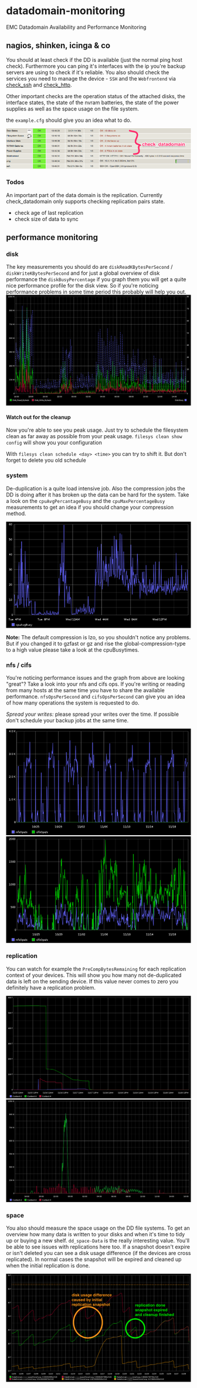 datadomain-monitoring
=====================

EMC Datadomain Availability and Performance Monitoring

nagios, shinken, icinga & co
-----------------------
You should at least check if the DD is available (just the normal ping host check). Furthermore you can ping it's interfaces with the ip you're backup servers are using to check if it's reliable. You also should check the services you need to manage the device - `SSH` and the `Webfrontend` via [check_ssh](https://www.nagios-plugins.org/doc/man/check_ssh.html) and [check_http](https://www.nagios-plugins.org/doc/man/check_http.html).

Other important checks are the operation status of the attached disks, the interface states, the state of the nvram batteries, the state of the power supplies as well as the space usage on the file system.

the `example.cfg` should give you an idea what to do.

![nagios datadomain](./img/nagios-datadomain.png)

### Todos
An important part of the data domain is the replication. Currently check_datadomain only supports checking replication pairs state.

* check age of last replication
* check size of data to sync

performance monitoring
----------------------

### disk
The key measurements you should do are `diskReadKBytesPerSecond` / `diskWriteKBytesPerSecond` and for just a global overview of disk performance the `diskBusyPercentage` if you graph them you will get a quite nice performance profile for the disk view. So if you're noticing performance problems in some time period this probably will help you out. 
![diskBusy](./img/disk_busy.png)

#### Watch out for the cleanup
Now you're able to see you peak usage. Just try to schedule the filesystem clean as far away as possible from your peak usage. `filesys clean show config` will show you your configuration

With `filesys clean schedule <day> <time>` you can try to shift it. But don't forget to delete you old schedule

### system
De-duplication is a quite load intensive job. Also the compression jobs the DD is doing after it has broken up the data can be hard for the system. Take a look on the `cpuAvgPercantageBusy` and the `cpuMaxPercentageBusy` measurements to get an idea if you should change your compression method. 

![cpuBusy](./img/cpuBusy.png)

__Note:__ The default compression is lzo, so you shouldn't notice any problems. But if you changed it to gzfast or gz and rise the global-compression-type to a high value please take a look at the cpuBusytimes.

### nfs / cifs
You're noticing performance issues and the graph from above are looking "great"? Take a look into your nfs and cifs ops. If you're writing or reading from many hosts at the same time you have to share the available performance. `nfsOpsPerSecond` and `cifsOpsPerSecond` can give you an idea of how many operations the system is requested to do. 

_Spread your writes:_ please spread your writes over the time. If possible don't schedule your backup jobs at the same time.

![nfsOps](./img/nfsOps.png)
![cifsOps](./img/cifsOps.png)

### replication
You can watch for example the `PreCompBytesRemaining` for each replication context of your devices. This will show you how many not de-duplicated data is left on the sending device. If this value never comes to zero you definitely have a replication problem. 

![fixedReplication](./img/fixedReplication.png)
![replactionSynced](./img/replicationSynced.png)

### space
You also should measure the space usage on the DD file systems. To get an overview how many data is written to your disks and when it's time to tidy up or buying a new shelf. `dd_space-Data` is the really interesting value. You'll be able to see issues with replications here too. If a snapshot doesn't expire or isn't deleted you can see a disk usage difference (if the devices are cross replicated). In normal cases the snapshot will be expired and cleaned up when the initial replication is done.

![diskUsage](./img/diskUsage.png)
